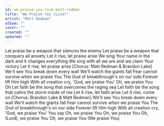 ```yaml
---
id: we-praise-you-live-matt-redman
title: "We Praise You (Live)"
artist: "Matt Redman"
album: ""
cover: ""
created: ""
updated: ""
---
```


Let praise be a weapon that silences the enemy
Let praise be a weapon that conquers all anxiety
Let it rise, let praise arise
We sing Your name in the dark and it changes everything
We sing with all we are and we claim Your victory
Let it rise, let praise arise
[Chorus: Matt Redman & Brandon Lake]
We'll see You break down every wall
We'll watch the giants fall
Fear cannot survive when we praise You
The God of breakthrough's on our side
Forever lift Him high
With all creation cry, 'God, we praise You'
Oh, we praise You
Oh
Let faith be the song that overcomes the raging sea
Let faith be the song that calms the storm inside of me
Let it rise, let faith arise
Let it rise, come on
[Chorus: Brandon Lake & Matt Redman]
We'll see You break down every wall
We'll watch the giants fall
Fear cannot survive when we praise You
The God of breakthrough's on our side
Forever lift Him high
With all creation cry, 'God, we praise You'
You say
Oh, we praise You
Oh, we praise You
Oh, (Lord), we praise You
Oh, we praise You (We praise You)